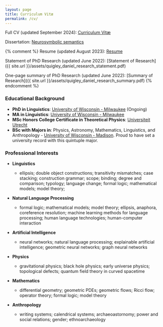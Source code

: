 ```yaml
---
layout: page
title: Curriculum Vitæ
permalink: /cv/
---
```


Full CV (updated September 2024): [Curriculum Vitæ](/assets/quigley_daniel_cv.pdf)

Dissertation: [Neurosymbolic semantics](https://minds.wisconsin.edu/handle/1793/95448)

{% comment %}
Resume (updated August 2023): [Resume](/assets/quigley_daniel_resume.pdf)

Statement of PhD Research (updated June 2022): [Statement of Research]({{ site.url }}/assets/quigley_daniel_research_statement.pdf)

One-page summary of PhD Research (updated June 2022): [Summary of Research]({{ site.url }}/assets/quigley_daniel_research_summary.pdf)
{% endcomment %}

### Educational Background

- **PhD in Linguistics**: [University of Wisconsin - Milwaukee](https://uwm.edu/) (Ongoing)
- **MA in Linguistics**: [University of Wisconsin - Milwaukee](https://uwm.edu/)
- **MSc Honors College Certificate in Theoretical Physics**: [Universiteit Utrecht](https://www.uu.nl/en)
- **BSc with Majors in**: Physics, Astronomy, Mathematics, Linguistics, and Anthropology - [University of Wisconsin - Madison](https://www.wisc.edu/). Proud to have set a university record with this quintuple major.


### Professional Interests

* **Linguistics**
  - ellipsis; double object constructions; transitivity mismatches; case stacking; construction grammar; scope; binding; degree and comparison; typology; language change; formal logic; mathematical models; model theory; 

* **Natural Language Processing**
  - formal logic; mathematical models; model theory; ellipsis, anaphora, coreference resolution; machine learning methods for language processing; human language technologies; human-computer interaction

* **Artificial Intelligence**
  - neural networks; natural language processing; explainable artificial intelligence; geometric neural networks; graph neural networks

* **Physics**
  - gravitational physics; black hole physics; early universe physics; topological defects; quantum field theory in curved spacetime
  
* **Mathematics**
  - differential geometry; geometric PDEs; geometric flows; Ricci flow; operator theory; formal logic; model theory

* **Anthropology**
  - writing systems; calendrical systems; archaeoastornomy; power and social relations; gender; ethnoarchaeology

